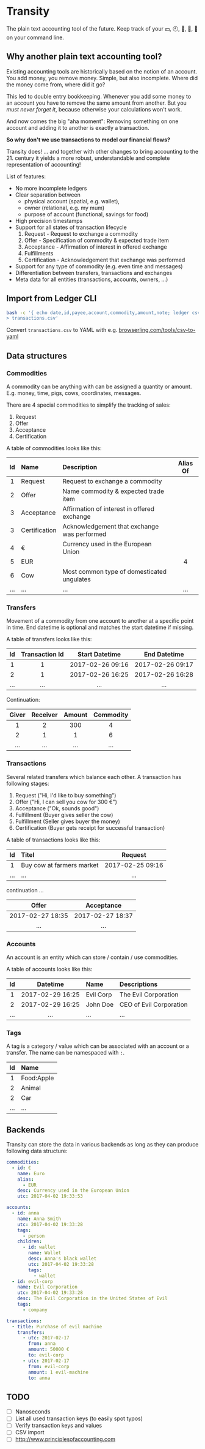 # Transity

The plain text accounting tool of the future.
Keep track of your 💵, 🕘, 🐖, 🐄, 🍻 on your command line.


## Why another plain text accounting tool?

Existing accounting tools are historically based on the notion of an account.
You add money, you remove money.
Simple, but also incomplete.
Where did the money come from, where did it go?

This led to double entry bookkeeping.
Whenever you add some money to an account you have to remove the same
amount from another.
But you *must never forget it*,
because otherwise your calculations won't work.

And now comes the big "aha moment":
Removing something on one account and adding it to another
is exactly a transaction.

**So why don't we use transactions to model our financial flows?**

Transity does! … and together with other changes to bring accounting
to the 21. century it yields a more robust,
understandable and complete representation of accounting!

List of features:

- No more incomplete ledgers
- Clear separation between
  - physical account (spatial, e.g. wallet),
  - owner (relational, e.g. my mum)
  - purpose of account (functional, savings for food)
- High precision timestamps
- Support for all states of transaction lifecycle
  1. Request - Request to exchange a commodity
  1. Offer - Specification of commodity & expected trade item
  1. Acceptance - Affirmation of interest in offered exchange
  1. Fulfillments
  1. Certification - Acknowledgement that exchange was performed
- Support for any type of commodity (e.g. even time and messages)
- Differentiation between transfers, transactions and exchanges
- Meta data for all entities (transactions, accounts, owners, …)


## Import from Ledger CLI

```sh
bash -c '{ echo date,id,payee,account,commodity,amount,note; ledger csv; } \
> transactions.csv'
```

Convert `transactions.csv` to YAML with e.g. [browserling.com/tools/csv-to-yaml]

[browserling.com/tools/csv-to-yaml]:
  https://www.browserling.com/tools/csv-to-yaml


## Data structures

### Commodities

A commodity can be anything with can be assigned a quantity or amount.
E.g. money, time, pigs, cows, coordinates, messages.

There are 4 special commodities to simplify the tracking of sales:

1. Request
1. Offer
1. Acceptance
1. Certification


A table of commodities looks like this:

| Id | Name          | Description                                 | Alias Of |
|:--:|:--------------|:--------------------------------------------|:--------:|
| 1  | Request       | Request to exchange a commodity             |          |
| 2  | Offer         | Name commodity & expected trade item        |          |
| 3  | Acceptance    | Affirmation of interest in offered exchange |          |
| 3  | Certification | Acknowledgement that exchange was performed |          |
| 4  | €             | Currency used in the European Union         |          |
| 5  | EUR           |                                             |    4     |
| 6  | Cow           | Most common type of domesticated ungulates  |          |
| …  | …             | …                                           |    …     |


### Transfers

Movement of a commodity from one account to another at a specific point in time.
End datetime is optional and matches the start datetime if missing.

A table of transfers looks like this:

| Id | Transaction Id |  Start Datetime  |   End Datetime   |
|:--:|:--------------:|:----------------:|:----------------:|
| 1  |       1        | 2017-02-26 09:16 | 2017-02-26 09:17 |
| 2  |       1        | 2017-02-26 16:25 | 2017-02-26 16:28 |
| …  |       …        |        …         |        …         |

Continuation:

| Giver | Receiver | Amount | Commodity |
|:-----:|:--------:|:------:|:---------:|
|   1   |    2     |  300   |     4     |
|   2   |    1     |   1    |     6     |
|   …   |    …     |   …    |     …     |



### Transactions

Several related transfers which balance each other.
A transaction has following stages:

1. Request ("Hi, I'd like to buy something")
1. Offer ("Hi, I can sell you cow for 300 €")
1. Acceptance ("Ok, sounds good")
1. Fulfillment (Buyer gives seller the cow)
1. Fulfillment (Seller gives buyer the money)
1. Certification (Buyer gets receipt for successful transaction)

A table of transactions looks like this:

| Id | Titel                     |     Request      |
|:--:|:--------------------------|:----------------:|
| 1  | Buy cow at farmers market | 2017-02-25 09:16 |
| …  | …                         |        …         |

continuation …

|      Offer       |    Acceptance    |
|:----------------:|:----------------:|
| 2017-02-27 18:35 | 2017-02-27 18:37 |
|        …         |        …         |


### Accounts

An account is an entity which can store / contain / use commodities.

A table of accounts looks like this:

| Id |     Datetime     | Name      | Descriptions            |
|:--:|:----------------:|:----------|:------------------------|
| 1  | 2017-02-29 16:25 | Evil Corp | The Evil Corporation    |
| 2  | 2017-02-29 16:25 | John Doe  | CEO of Evil Corporation |
| …  |        …         | …         | …                       |


### Tags

A tag is a category / value which can be associated with an account or
a transfer.
The name can be namespaced with `:`.

| Id | Name       |
|:--:|:-----------|
| 1  | Food:Apple |
| 2  | Animal     |
| 2  | Car        |
| …  | …          |


## Backends

Transity can store the data in various backends as long as
they can produce following data structure:

```yaml
commodities:
  - id: €
    name: Euro
    alias:
      - EUR
    desc: Currency used in the European Union
    utc: 2017-04-02 19:33:53

accounts:
  - id: anna
    name: Anna Smith
    utc: 2017-04-02 19:33:28
    tags:
      - person
    children:
      - id: wallet
        name: Wallet
        desc: Anna's black wallet
        utc: 2017-04-02 19:33:28
        tags:
          - wallet
  - id: evil-corp
    name: Evil Corporation
    utc: 2017-04-02 19:33:28
    desc: The Evil Corporation in the United States of Evil
    tags:
      - company

transactions:
  - title: Purchase of evil machine
    transfers:
      - utc: 2017-02-17
        from: anna
        amount: 50000 €
        to: evil-corp
      - utc: 2017-02-17
        from: evil-corp
        amount: 1 evil-machine
        to: anna
```


## TODO

- [ ] Nanoseconds
- [ ] List all used transaction keys (to easily spot typos)
- [ ] Verify transaction keys and values
- [ ] CSV import
- [ ] http://www.principlesofaccounting.com
